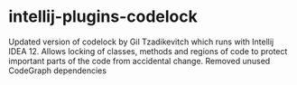 intellij-plugins-codelock
=========================

Updated version of codelock by Gil Tzadikevitch which runs with Intellij IDEA 12. Allows locking of classes, methods and regions of code to protect important parts of the code from accidental change. Removed unused CodeGraph dependencies